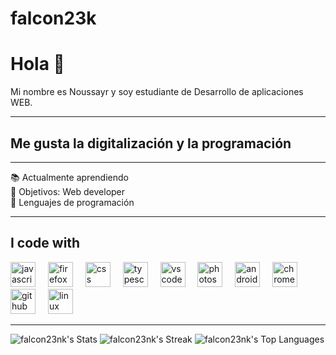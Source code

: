 # falcon23k

<h1 align="left">Hola 👋</h1>

<p align="left">Mi nombre es Noussayr y soy estudiante de Desarrollo de aplicaciones WEB.</p>

---

<h2 align="left">Me gusta la digitalización y la programación</h2>

---

<p align="left">
📚 Actualmente aprendiendo<br>
🎯 Objetivos: Web developer<br>
🎲 Lenguajes de programación
</p>

---

<h2 align="left">I code with</h2>

<div align="left">
  <img src="https://cdn.jsdelivr.net/gh/devicons/devicon/icons/javascript/javascript-original.svg" height="40" alt="javascript logo"  />
  <img width="12" />
  <img src="https://cdn.jsdelivr.net/gh/devicons/devicon/icons/firefox/firefox-original.svg" height="40" alt="firefox logo"  />
  <img width="12" />
  <img src="https://cdn.jsdelivr.net/gh/devicons/devicon/icons/css3/css3-original.svg" height="40" alt="css logo"  />
  <img width="12" />
  <img src="https://cdn.jsdelivr.net/gh/devicons/devicon/icons/typescript/typescript-original.svg" height="40" alt="typescript logo"  />
  <img width="12" />
  <img src="https://cdn.jsdelivr.net/gh/devicons/devicon/icons/vscode/vscode-original.svg" height="40" alt="vscode logo"  />
  <img width="12" />
  <img src="https://cdn.jsdelivr.net/gh/devicons/devicon/icons/photoshop/photoshop-plain.svg" height="40" alt="photoshop logo"  />
  <img width="12" />
  <img src="https://cdn.jsdelivr.net/gh/devicons/devicon/icons/android/android-original.svg" height="40" alt="android logo"  />
  <img width="12" />
  <img src="https://cdn.jsdelivr.net/gh/devicons/devicon/icons/chrome/chrome-original.svg" height="40" alt="chrome logo"  />
  <img width="12" />
  <img src="https://cdn.jsdelivr.net/gh/devicons/devicon/icons/github/github-original.svg" height="40" alt="github logo"  />
  <img width="12" />
  <img src="https://cdn.jsdelivr.net/gh/devicons/devicon/icons/linux/linux-original.svg" height="40" alt="linux logo"  />
</div>

---

![falcon23nk's Stats](https://github-readme-stats.vercel.app/api?username=falcon23nk&theme=vue-dark&show_icons=true&hide_border=false&count_private=true)
![falcon23nk's Streak](https://github-readme-streak-stats.herokuapp.com/?user=falcon23nk&theme=vue-dark&hide_border=false)
![falcon23nk's Top Languages](https://github-readme-stats.vercel.app/api/top-langs/?username=falcon23nk&theme=vue-dark&show_icons=true&hide_border=false&layout=compact)
